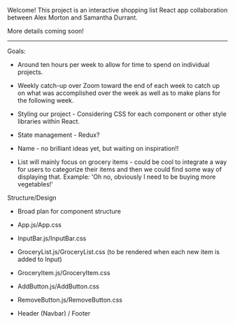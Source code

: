 Welcome! This project is an interactive shopping list React app collaboration between Alex Morton and Samantha Durrant.

More details coming soon!

--------------------------------------------

Goals:

- Around ten hours per week to allow for time to spend on individual projects.
- Weekly catch-up over Zoom toward the end of each week to catch up on what was accomplished over the week as well as to make plans for the following week.

- Styling our project - Considering CSS for each component or other style libraries within React.

- State management - Redux?

- Name - no brilliant ideas yet, but waiting on inspiration!!

- List will mainly focus on grocery items - could be cool to integrate a way for users to categorize their items and then we could find some way of displaying that. Example: 'Oh no, obviously I need to be buying more vegetables!'

Structure/Design 

- Broad plan for component structure

- App.js/App.css 
- InputBar.js/InputBar.css 
- GroceryList.js/GroceryList.css (to be rendered when each new item is added to Input)
- GroceryItem.js/GroceryItem.css
- AddButton.js/AddButton.css
- RemoveButton.js/RemoveButton.css
- Header (Navbar) / Footer 
